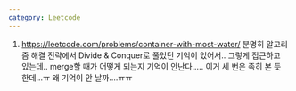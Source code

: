 ```yaml
---
category: Leetcode
---
```


1. <https://leetcode.com/problems/container-with-most-water/> 분명히 알고리즘 해결 전략에서 Divide & Conquer로 풀었던 기억이 있어서.. 그렇게 접근하고 있는데.. merge할 때가 어떻게 되는지 기억이 안난다..... 이거 세 번은 족히 본 듯 한데...ㅠ 왜 기억이 안 날까....ㅠㅠ
